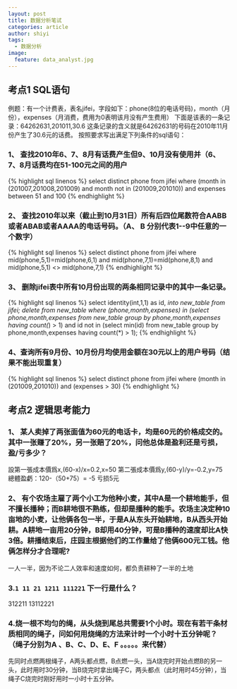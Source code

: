 ```yaml
---
layout: post
title: 数据分析笔试
categories: article
author: shiyi
tags:
  - 数据分析
image:
  feature: data_analyst.jpg
---
```


## 考点1 SQL语句

例题：有一个计费表，表名jifei，字段如下：phone(8位的电话号码)，month（月份），expenses（月消费，费用为0表明该月没有产生费用） 下面是该表的一条记录：64262631,201011,30.6 这条记录的含义就是64262631的号码在2010年11月份产生了30.6元的话费。 按照要求写出满足下列条件的sql语句：

### 1、 查找2010年6、7、8月有话费产生但9、10月没有使用并（6、7、8月话费均在51-100元之间的用户

{% highlight sql linenos %} select distinct phone from jifei where (month in (201007,201008,201009) and month not in (201009,201010)) and expenses between 51 and 100 {% endhighlight %}

### 2、 查找2010年以来（截止到10月31日）所有后四位尾数符合AABB或者ABAB或者AAAA的电话号码。（A、 B 分别代表1--9中任意的一个数字）

{% highlight sql linenos %} select distinct phone from jifei where mid(phone,5,1)=mid(phone,6,1) and mid(phone,7,1)=mid(phone,8,1) and mid(phone,5,1) \<> mid(phone,7,1) {% endhighlight %}

### 3、 删除jifei表中所有10月份出现的两条相同记录中的其中一条记录。

{% highlight sql linenos %} select identity(int,1,1) as id, _into new_table from jifei; delete from new_table where (phone,month,expenses) in (select phone,month,expenses from new_table group by phone,month,expenses having count(_) > 1) and id not in (select min(id) from new_table group by phone,month,expenses having count(\*) > 1); {% endhighlight %}

### 4、查询所有9月份、10月份月均使用金额在30元以上的用户号码（结果不能出现重复）

{% highlight sql linenos %} select distinct phone from jifei where (month in (201009,201010)) and (expenses > 30) {% endhighlight %}

## 考点2 逻辑思考能力

### 1、 某人卖掉了两张面值为60元的电话卡，均是60元的价格成交的。其中一张赚了20%，另一张赔了20%，问他总体是盈利还是亏损，盈/亏多少？

設第一張成本價爲x,(60-x)/x=0.2,x=50 第二張成本價爲y,(60-y)/y=-0.2,y=75 總體盈虧：120-（50+75）= -5 亏损5元

### 2、 有个农场主雇了两个小工为他种小麦，其中A是一个耕地能手，但不擅长播种；而B耕地很不熟练，但却是播种的能手。农场主决定种10亩地的小麦，让他俩各包一半，于是A从东头开始耕地，B从西头开始耕。A耕地一亩用20分钟，B却用40分钟，可是B播种的速度却比A快3倍。耕播结束后，庄园主根据他们的工作量给了他俩600元工钱。他俩怎样分才合理呢?

一人一半，因为不论二人效率和速度如何，都负责耕种了一半的土地

### 3.`1 11 21 1211 111221` 下一行是什么？

312211 13112221

### 4.烧一根不均匀的绳，从头烧到尾总共需要1个小时。现在有若干条材质相同的绳子，问如何用烧绳的方法来计时一个小时十五分钟呢？（绳子分别为A 、B、C、D、E、F 。。。。。来代替）

先同时点燃两根绳子，A两头都点燃，B点燃一头，当A烧完时开始点燃B的另一头，此时用时30分钟，当B烧完时拿出绳子C，两头都点（此时用时45分钟），当绳子C烧完时刚好用时一小时十五分钟。

